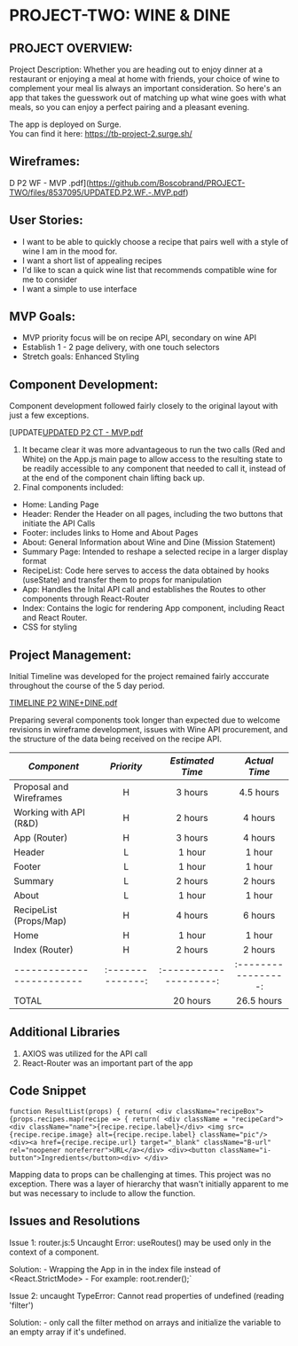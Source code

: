 # PROJECT-TWO: WINE & DINE 

## PROJECT OVERVIEW: 

Project Description:
Whether you are heading out to enjoy dinner at a restaurant or enjoying a meal at home with friends, your choice of wine to complement your meal lis always an important consideration. So here's an app that takes the guesswork out of matching up what wine goes with what meals, so you can enjoy a perfect pairing and a pleasant evening.

The app is deployed on Surge.  
You can find it here:  https://tb-project-2.surge.sh/


## Wireframes:


D P2 WF - MVP .pdf](https://github.com/Boscobrand/PROJECT-TWO/files/8537095/UPDATED.P2.WF.-.MVP.pdf)

## User Stories:
- I want to be able to quickly choose a recipe that pairs well with a style of wine I am in the mood for.
- I want a short list of appealing recipes
- I'd like to scan a quick wine list that recommends compatible wine for me to consider
- I want a simple to use interface

## MVP Goals:
- MVP priority focus will be on recipe API, secondary on wine API
- Establish 1 - 2 page delivery, with one touch selectors
- Stretch goals: Enhanced Styling

## Component Development:

Component development followed fairly closely to the original layout with just a few exceptions.

[UPDATE[UPDATED P2 CT - MVP.pdf](https://github.com/Boscobrand/PROJECT-TWO/files/8537096/UPDATED.P2.CT.-.MVP.pdf)

1) It became clear it was more advantageous to run the two calls (Red and White) on the App.js main page to allow access to the resulting state to be readily accessible to any component that needed to call it, instead of at the end of the component chain lifting back up.
2) Final components included:

- Home: Landing Page
- Header: Render the Header on all pages, including the two buttons that initiate the API Calls
- Footer: includes links to Home and About Pages
- About: General Information about Wine and Dine (Mission Statement)
- Summary Page: Intended to reshape a selected recipe in a larger display format
- RecipeList: Code here serves to access the data obtained by hooks (useState) and transfer them to props for manipulation
- App: Handles the Inital API call and establishes the Routes to other components through React-Router
- Index: Contains the logic for rendering App component, including React and React Router.
- CSS for styling

## Project Management:

Initial Timeline was developed for the project remained fairly acccurate throughout the course of the 5 day period.

[TIMELINE P2 WINE+DINE.pdf](https://github.com/Boscobrand/PROJECT-TWO/files/8537098/TIMELINE.P2.WINE%2BDINE.pdf)

Preparing several components took longer than expected due to welcome revisions in wireframe development, issues with Wine API procurement, and the structure of the data being received on the recipe API.


| **_Component_**         | **_Priority_** | **_Estimated Time_** | **_Actual Time_** |
|-------------------------|:--------------:|:--------------------:|:-----------------:|
| Proposal and Wireframes |        H       |        3 hours       |     4.5 hours     |
| Working with API (R&D)  |        H       |        2 hours       |      4 hours      |
| App (Router)            |        H       |        3 hours       |      4 hours      |
| Header                  |        L       |        1 hour        |       1 hour      |
| Footer                  |        L       |        1 hour        |       1 hour      |
| Summary                 |        L       |        2 hours       |      2 hours      |
| About                   |        L       |        1 hour        |       1 hour      |
| RecipeList (Props/Map)  |        H       |        4 hours       |      6 hours      |
| Home                    |        H       |        1 hour        |       1 hour      |
| Index (Router)          |        H       |        2 hours       |      2 hours      |
|-------------------------|:--------------:|:--------------------:|:-----------------:|
| TOTAL                   |                |       20 hours       |    26.5 hours     |

## Additional Libraries

1) AXIOS was utilized for the API call
2) React-Router was an important part of the app

## Code Snippet

`function ResultList(props) {
     return(
         <div className="recipeBox">
            {props.recipes.map(recipe => {
                return(
                    <div className = "recipeCard">
                        <div className="name">{recipe.recipe.label}</div>
                        <img src={recipe.recipe.image} alt={recipe.recipe.label} className="pic"/>
                        <div><a href={recipe.recipe.url} target="_blank" className="B-url" rel="noopener noreferrer">URL</a></div>
                        <div><button className="i-button">Ingredients</button><div>
                    </div>  `  
                   
Mapping data to props can be challenging at times.  This project was no exception.  There was a layer of hierarchy that wasn't initially apparent to me but was necessary to include to allow the function.  

## Issues and Resolutions

Issue 1: router.js:5 Uncaught Error: useRoutes() may be used only in the context of a <Router> component.
  
  Solution:
    - Wrapping the App in <Router> in the index file instead of <React.StrictMode>
    - For example: root.render(<Router><App /></Router>);`
  
Issue 2: uncaught TypeError: Cannot read properties of undefined (reading 'filter')
  
  Solution: 
    - only call the filter method on arrays and initialize the variable to an empty array if it's undefined.  
  

  
